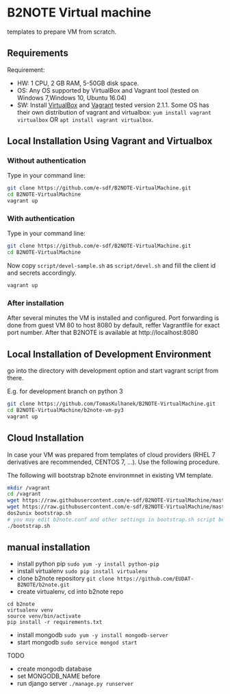 # B2NOTE Virtual machine
templates to prepare VM from scratch.

## Requirements

Requirement: 
- HW: 1 CPU, 2 GB RAM, 5-50GB disk space.
- OS: Any OS supported by VirtualBox and Vagrant tool (tested on Windows 7,Windows 10, Ubuntu 16.04)
- SW: Install [VirtualBox](https://www.virtualbox.org/wiki/Downloads) and [Vagrant](https://www.vagrantup.com/downloads.html) tested version 2.1.1. Some OS has their own distribution of vagrant and virtualbox: `yum install vagrant virtualbox` OR `apt install vagrant virtualbox`.

## Local Installation Using Vagrant and Virtualbox

### Without authentication 
Type in your command line:

```bash
git clone https://github.com/e-sdf/B2NOTE-VirtualMachine.git
cd B2NOTE-VirtualMachine
vagrant up
```
### With authentication
Type in your command line:

```bash
git clone https://github.com/e-sdf/B2NOTE-VirtualMachine.git
cd B2NOTE-VirtualMachine
```
Now copy `script/devel-sample.sh` as `script/devel.sh` and fill the client id and secrets accordingly.

```bash
vagrant up
```
### After installation
After several minutes the VM is installed and configured. Port forwarding is done from guest VM 80 to host 8080 by default, reffer Vagrantfile for exact port number. After that B2NOTE is available at http://localhost:8080

## Local Installation of Development Environment

go into the directory with development option and start vagrant script from there.

E.g. for development branch on python 3

```bash
git clone https://github.com/TomasKulhanek/B2NOTE-VirtualMachine.git
cd B2NOTE-VirtualMachine/b2note-vm-py3
vagrant up
```

## Cloud Installation

In case your VM was prepared from templates of cloud providers (RHEL 7 derivatives are recommended, CENTOS 7, ...). Use the following procedure.

The following will bootstrap b2note environmnet in existing VM template.
```bash
mkdir /vagrant
cd /vagrant
wget https://raw.githubusercontent.com/e-sdf/B2NOTE-VirtualMachine/master/bootstrapmongo.js
wget https://raw.githubusercontent.com/e-sdf/B2NOTE-VirtualMachine/master/bootstrap.sh
dos2unix bootstrap.sh
# you may edit b2note.conf and other settings in bootstrap.sh script before launching
./bootstrap.sh
```

## manual installation

- install python pip 
`sudo yum -y install python-pip`
- install virtualenv
`sudo pip install virtualenv`
- clone b2note repository
`git clone https://github.com/EUDAT-B2NOTE/b2note.git`
- create virtualenv, cd into b2note repo
```
cd b2note
virtualenv venv
source venv/bin/activate
pip install -r requirements.txt
```
- install mongodb
`sudo yum -y install mongodb-server`
- start mongodb
`sudo service mongod start`

TODO 

- create mongodb database
- set MONGODB_NAME before
- run django server
`./manage.py runserver`



